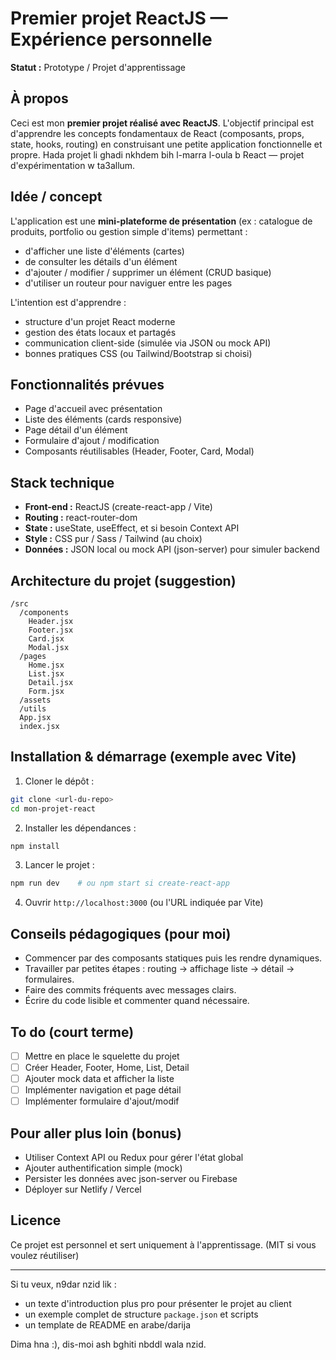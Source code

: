 # Premier projet ReactJS — Expérience personnelle

**Statut :** Prototype / Projet d'apprentissage

## À propos

Ceci est mon **premier projet réalisé avec ReactJS**. L'objectif principal est d'apprendre les concepts fondamentaux de React (composants, props, state, hooks, routing) en construisant une petite application fonctionnelle et propre. Hada projet li ghadi nkhdem bih l-marra l-oula b React — projet d'expérimentation w ta3allum.

## Idée / concept

L'application est une **mini-plateforme de présentation** (ex : catalogue de produits, portfolio ou gestion simple d'items) permettant :

* d'afficher une liste d'éléments (cartes)
* de consulter les détails d'un élément
* d'ajouter / modifier / supprimer un élément (CRUD basique)
* d'utiliser un routeur pour naviguer entre les pages

L'intention est d'apprendre :

* structure d'un projet React moderne
* gestion des états locaux et partagés
* communication client-side (simulée via JSON ou mock API)
* bonnes pratiques CSS (ou Tailwind/Bootstrap si choisi)

## Fonctionnalités prévues

* Page d'accueil avec présentation
* Liste des éléments (cards responsive)
* Page détail d'un élément
* Formulaire d'ajout / modification
* Composants réutilisables (Header, Footer, Card, Modal)

## Stack technique

* **Front-end :** ReactJS (create-react-app / Vite)
* **Routing :** react-router-dom
* **State :** useState, useEffect, et si besoin Context API
* **Style :** CSS pur / Sass / Tailwind (au choix)
* **Données :** JSON local ou mock API (json-server) pour simuler backend

## Architecture du projet (suggestion)

```
/src
  /components
    Header.jsx
    Footer.jsx
    Card.jsx
    Modal.jsx
  /pages
    Home.jsx
    List.jsx
    Detail.jsx
    Form.jsx
  /assets
  /utils
  App.jsx
  index.jsx
```

## Installation & démarrage (exemple avec Vite)

1. Cloner le dépôt :

```bash
git clone <url-du-repo>
cd mon-projet-react
```

2. Installer les dépendances :

```bash
npm install
```

3. Lancer le projet :

```bash
npm run dev    # ou npm start si create-react-app
```

4. Ouvrir `http://localhost:3000` (ou l'URL indiquée par Vite)

## Conseils pédagogiques (pour moi)

* Commencer par des composants statiques puis les rendre dynamiques.
* Travailler par petites étapes : routing → affichage liste → détail → formulaires.
* Faire des commits fréquents avec messages clairs.
* Écrire du code lisible et commenter quand nécessaire.

## To do (court terme)

* [ ] Mettre en place le squelette du projet
* [ ] Créer Header, Footer, Home, List, Detail
* [ ] Ajouter mock data et afficher la liste
* [ ] Implémenter navigation et page détail
* [ ] Implémenter formulaire d'ajout/modif

## Pour aller plus loin (bonus)

* Utiliser Context API ou Redux pour gérer l'état global
* Ajouter authentification simple (mock)
* Persister les données avec json-server ou Firebase
* Déployer sur Netlify / Vercel

## Licence

Ce projet est personnel et sert uniquement à l'apprentissage. (MIT si vous voulez réutiliser)

---

Si tu veux, n9dar nzid lik :

* un texte d'introduction plus pro pour présenter le projet au client
* un exemple complet de structure `package.json` et scripts
* un template de README en arabe/darija

Dima hna :), dis-moi ash bghiti nbddl wala nzid.
